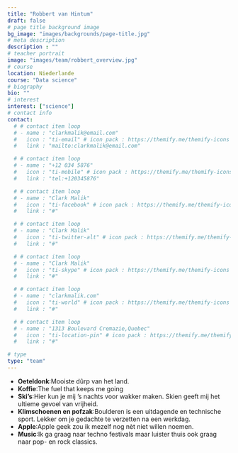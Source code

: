 ```yaml
---
title: "Robbert van Hintum"
draft: false
# page title background image
bg_image: "images/backgrounds/page-title.jpg"
# meta description
description : ""
# teacher portrait
image: "images/team/robbert_overview.jpg"
# course
location: Niederlande
course: "Data science"
# biography
bio: ""
# interest
interest: ["science"]
# contact info
contact:
  # # contact item loop
  # - name : "clarkmalik@email.com"
  #   icon : "ti-email" # icon pack : https://themify.me/themify-icons
  #   link : "mailto:clarkmalik@email.com"

  # # contact item loop
  # - name : "+12 034 5876"
  #   icon : "ti-mobile" # icon pack : https://themify.me/themify-icons
  #   link : "tel:+120345876"

  # # contact item loop
  # - name : "Clark Malik"
  #   icon : "ti-facebook" # icon pack : https://themify.me/themify-icons
  #   link : "#"

  # # contact item loop
  # - name : "Clark Malik"
  #   icon : "ti-twitter-alt" # icon pack : https://themify.me/themify-icons
  #   link : "#"

  # # contact item loop
  # - name : "Clark Malik"
  #   icon : "ti-skype" # icon pack : https://themify.me/themify-icons
  #   link : "#"

  # # contact item loop
  # - name : "clarkmalik.com"
  #   icon : "ti-world" # icon pack : https://themify.me/themify-icons
  #   link : "#"

  # # contact item loop
  # - name : "1313 Boulevard Cremazie,Quebec"
  #   icon : "ti-location-pin" # icon pack : https://themify.me/themify-icons
  #   link : "#"

# type
type: "team"
---
```


* **Oeteldonk**:Mooiste dûrp van het land.
* **Koffie**:The fuel that keeps me going
* **Ski’s**:Hier kun je mij ’s nachts voor wakker maken. Skien geeft mij het ultieme gevoel van vrijheid.
* **Klimschoenen en pofzak**:Boulderen is een uitdagende en technische sport. Lekker om je gedachte te verzetten na een werkdag.
* **Apple**:Apple geek zou ik mezelf nog nèt niet willen noemen.
* **Music**:Ik ga graag naar techno festivals maar luister thuis ook graag naar pop- en rock classics.
